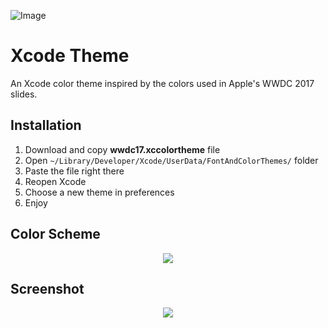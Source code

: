 ![Image](https://github.com/mozharovsky/WWDC17-Xcode-Theme/blob/master/Assets/WWDC17_logo.png)

# Xcode Theme 

An Xcode color theme inspired by the colors used in Apple's WWDC 2017 slides. 

## Installation

1. Download and copy **wwdc17.xccolortheme** file
2. Open `~/Library/Developer/Xcode/UserData/FontAndColorThemes/` folder 
3. Paste the file right there 
4. Reopen Xcode
5. Choose a new theme in preferences
6. Enjoy 

## Color Scheme 

<p align="center">
  <img src ="https://github.com/mozharovsky/WWDC17-Xcode-Theme/blob/master/Assets/colors_0.4.png?raw=true" />
</p>

## Screenshot 

<p align="center">
  <img src ="https://github.com/mozharovsky/WWDC17-Xcode-Theme/blob/master/Assets/xcode-screenshot_v0.2.png" />
</p>
